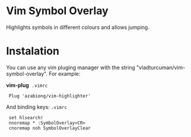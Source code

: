 # Vim Symbol Overlay

Highlights symbols in different colours and allows jumping.

# Instalation 

You can use any vim pluging manager with the string "vladturcuman/vim-symbol-overlay".
For example:

 **vim-plug** &nbsp;` .vimrc  `
 ```vim
  Plug 'azabiong/vim-highlighter'
 ```

And binding keys:
` .vimrc  `
 ```vim
  set hlsearch!
  nnoremap * :SymbolOverlay<CR>
  cnoremap noh SymbolOverlayClear
 ```

